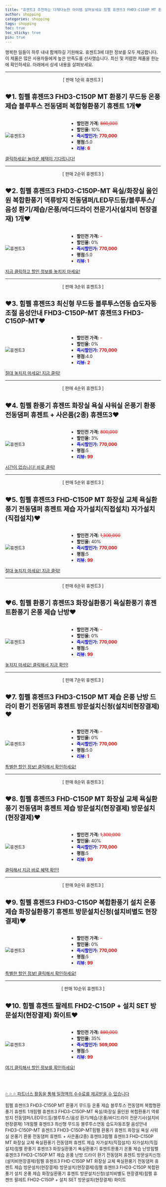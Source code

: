 ```yaml
---
title: "휴젠트3 추천하는 다재다능한 아이템 살펴보세요 힘펠 휴젠뜨3 FHD3-C150P MT 환풍기"
author: shopping
categories: shopping
tags: shopping
toc: true
toc_sticky: true
pin: true
---
```

행복한 일들이 하루 내내 함께하길 기원해요. 휴젠트3에 대한 정보를 모두 제공합니다. 이 제품은 많은 사용자들에게 높은 만족도를 선사했습니다. 최신 및 저렴한 제품을 한눈에 확인하세요. 아래에서 상세 내용을 살펴보세요.

---
<p class="toplist" style="margin: 0 auto; display: block; width: fit-content;">[ 판매 1순위 휴젠트3 ]</p>

<h2><strong>❤️1. 힘펠 휴젠뜨3 FHD3-C150P MT 환풍기 무드등 온풍 제습 블루투스 전동댐퍼 복합형환풍기 휴젠트 1개❤️</strong></h2>

<div style="display: flex; align-items: center;">
    <div style="flex: 0.4;">
        <img src="https://thumbnail7.coupangcdn.com/thumbnails/remote/230x230ex/image/vendor_inventory/f69b/87c3bfcb027b4165b43a021fc46ef0daf3cd1ef33d05de476dfaea7e5ec4.jpg" alt="휴젠트3" style="max-width: 100%;">
    </div>
    <div style="flex: 0.6; margin-left: 10px;">
        <ul>
            <li><strong>할인전 가격:</strong> <del style="color: red;">860,000</del></li>
            <li><strong>할인율:</strong> 10%</li>
            <li><span style='color:blue'><strong>즉시할인가:</strong></span> <span style='color:red'><strong>770,000</strong></span></li>
            <li><strong>평점:</strong>5.0</li>
            <li><span style='color:blue'><strong>리뷰:</strong></span> <span style='color:red'><strong>6</strong></span></li>
        </ul>
    </div>
</div>
<div class="center">
    <a href="https://William4Davisa.github.io?lptag=AF9450613&subid=githubio&pageKey=6779165401&traceid=V0-153&itemId=15936305763&vendorItemId=85860753272" class="myButton">
        클릭하세요! 놀라운 혜택이 기다립니다!
    </a>
</div>


---
<p class="toplist" style="margin: 0 auto; display: block; width: fit-content;">[ 판매 2순위 휴젠트3 ]</p>

<h2><strong>❤️2. 힘펠 휴젠뜨3 FHD3-C150P-MT 욕실/화장실 올인원 복합환풍기 역류방지 전동댐퍼/LED무드등/블루투스/음성 환기/제습/온풍/바디드라이 전문기사(설치비 현장결재) 1개❤️</strong></h2>

<div style="display: flex; align-items: center;">
    <div style="flex: 0.4;">
        <img src="https://thumbnail7.coupangcdn.com/thumbnails/remote/230x230ex/image/vendor_inventory/c15a/44e3903635c9d0c4964768dc33adb413331bef5a6bb6df8d499613fc6307.jpg" alt="휴젠트3" style="max-width: 100%;">
    </div>
    <div style="flex: 0.6; margin-left: 10px;">
        <ul>
            <li><strong>할인전 가격:</strong> <del style="color: red;">-</del></li>
            <li><strong>할인율:</strong> 0%</li>
            <li><span style='color:blue'><strong>즉시할인가:</strong></span> <span style='color:red'><strong>770,000</strong></span></li>
            <li><strong>평점:</strong>5.0</li>
            <li><span style='color:blue'><strong>리뷰:</strong></span> <span style='color:red'><strong>1</strong></span></li>
        </ul>
    </div>
</div>
<div class="center">
    <a href="https://William4Davisa.github.io?lptag=AF9450613&subid=githubio&pageKey=6969523488&traceid=V0-153&itemId=16995915369&vendorItemId=84172049182" class="myButton">
        지금 클릭하고 할인 정보를 놓치지 마세요!
    </a>
</div>


---
<p class="toplist" style="margin: 0 auto; display: block; width: fit-content;">[ 판매 3순위 휴젠트3 ]</p>

<h2><strong>❤️3. 힘펠 휴젠뜨3 최신형 무드등 블루투스연동 습도자동조절 음성안내 FHD3-C150P-MT 휴젠뜨3 FHD3-C150P-MT❤️</strong></h2>

<div style="display: flex; align-items: center;">
    <div style="flex: 0.4;">
        <img src="https://thumbnail7.coupangcdn.com/thumbnails/remote/230x230ex/image/vendor_inventory/d4a4/ec70b090d48c4ae1f844131262c9a9cd6cf882b197f05f302f8faf7745ab.jpg" alt="휴젠트3" style="max-width: 100%;">
    </div>
    <div style="flex: 0.6; margin-left: 10px;">
        <ul>
            <li><strong>할인전 가격:</strong> <del style="color: red;">-</del></li>
            <li><strong>할인율:</strong> 0%</li>
            <li><span style='color:blue'><strong>즉시할인가:</strong></span> <span style='color:red'><strong>770,000</strong></span></li>
            <li><strong>평점:</strong>4.0</li>
            <li><span style='color:blue'><strong>리뷰:</strong></span> <span style='color:red'><strong>2</strong></span></li>
        </ul>
    </div>
</div>
<div class="center">
    <a href="https://William4Davisa.github.io?lptag=AF9450613&subid=githubio&pageKey=6760484513&traceid=V0-153&itemId=15842720048&vendorItemId=88422809516" class="myButton">
        절대 놓치지 마세요! 지금 클릭!
    </a>
</div>


---
<p class="toplist" style="margin: 0 auto; display: block; width: fit-content;">[ 판매 4순위 휴젠트3 ]</p>

<h2><strong>❤️4. 힘펠 환풍기 휴젠뜨 화장실 욕실 샤워실 온풍기 환풍 전동댐퍼 휴젠트 + 사은품(2종) 휴젠뜨3❤️</strong></h2>

<div style="display: flex; align-items: center;">
    <div style="flex: 0.4;">
        <img src="https://thumbnail8.coupangcdn.com/thumbnails/remote/230x230ex/image/vendor_inventory/26e6/69d9685715d3f24447b0e36e6a0fc9307bedb25f8ca5c7cee489f3a0abdb.jpg" alt="휴젠트3" style="max-width: 100%;">
    </div>
    <div style="flex: 0.6; margin-left: 10px;">
        <ul>
            <li><strong>할인전 가격:</strong> <del style="color: red;">800,000</del></li>
            <li><strong>할인율:</strong> 3%</li>
            <li><span style='color:blue'><strong>즉시할인가:</strong></span> <span style='color:red'><strong>770,000</strong></span></li>
            <li><strong>평점:</strong>5</li>
            <li><span style='color:blue'><strong>리뷰:</strong></span> <span style='color:red'><strong>99</strong></span></li>
        </ul>
    </div>
</div>
<div class="center">
    <a href="https://William4Davisa.github.io?lptag=AF9450613&subid=githubio&pageKey=8162007635&traceid=V0-153&itemId=23272158104&vendorItemId=90349265289" class="myButton">
        시간이 없습니다! 바로 클릭!
    </a>
</div>


---
<p class="toplist" style="margin: 0 auto; display: block; width: fit-content;">[ 판매 5순위 휴젠트3 ]</p>

<h2><strong>❤️5. 힘펠 휴젠뜨3 FHD-C150P MT 화장실 교체 욕실환풍기 전동댐퍼 휴젠트 제습 자가설치(직접설치) 자가설치(직접설치)❤️</strong></h2>

<div style="display: flex; align-items: center;">
    <div style="flex: 0.4;">
        <img src="https://thumbnail6.coupangcdn.com/thumbnails/remote/230x230ex/image/vendor_inventory/36e1/92e4d07755a3fa7c799f7ebc45267b5b546d4c987cffff14980f816220d6.jpg" alt="휴젠트3" style="max-width: 100%;">
    </div>
    <div style="flex: 0.6; margin-left: 10px;">
        <ul>
            <li><strong>할인전 가격:</strong> <del style="color: red;">1,300,000</del></li>
            <li><strong>할인율:</strong> 40%</li>
            <li><span style='color:blue'><strong>즉시할인가:</strong></span> <span style='color:red'><strong>770,000</strong></span></li>
            <li><strong>평점:</strong>5</li>
            <li><span style='color:blue'><strong>리뷰:</strong></span> <span style='color:red'><strong>99</strong></span></li>
        </ul>
    </div>
</div>
<div class="center">
    <a href="https://William4Davisa.github.io?lptag=AF9450613&subid=githubio&pageKey=7908020185&traceid=V0-153&itemId=21692236764&vendorItemId=90773853860" class="myButton">
        절대 놓치지 마세요! 지금 클릭!
    </a>
</div>


---
<p class="toplist" style="margin: 0 auto; display: block; width: fit-content;">[ 판매 6순위 휴젠트3 ]</p>

<h2><strong>❤️6. 힘펠 환풍기 휴젠뜨3 화장실환풍기 욕실환풍기 휴젠트환풍기 온풍 제습 난방❤️</strong></h2>

<div style="display: flex; align-items: center;">
    <div style="flex: 0.4;">
        <img src="https://thumbnail7.coupangcdn.com/thumbnails/remote/230x230ex/image/vendor_inventory/eb87/47ff9870a8e2b6fd0958570dcfc97d3c5cae69d4d42ba21a31110b092481.jpg" alt="휴젠트3" style="max-width: 100%;">
    </div>
    <div style="flex: 0.6; margin-left: 10px;">
        <ul>
            <li><strong>할인전 가격:</strong> <del style="color: red;">-</del></li>
            <li><strong>할인율:</strong> 0%</li>
            <li><span style='color:blue'><strong>즉시할인가:</strong></span> <span style='color:red'><strong>770,000</strong></span></li>
            <li><strong>평점:</strong>5</li>
            <li><span style='color:blue'><strong>리뷰:</strong></span> <span style='color:red'><strong>99</strong></span></li>
        </ul>
    </div>
</div>
<div class="center">
    <a href="https://William4Davisa.github.io?lptag=AF9450613&subid=githubio&pageKey=8201850621&traceid=V0-153&itemId=23514291734&vendorItemId=90540686231" class="myButton">
        놓치지 마세요! 클릭해서 지금 확인!
    </a>
</div>


---
<p class="toplist" style="margin: 0 auto; display: block; width: fit-content;">[ 판매 7순위 휴젠트3 ]</p>

<h2><strong>❤️7. 힘펠 휴젠뜨3 FHD3-C150P MT 제습 온풍 난방 드라이 환기 전동댐퍼 휴젠트 방문설치신청(설치비현장결제)❤️</strong></h2>

<div style="display: flex; align-items: center;">
    <div style="flex: 0.4;">
        <img src="https://thumbnail9.coupangcdn.com/thumbnails/remote/230x230ex/image/vendor_inventory/ea36/558874d04190e073994e2b47d4c5b25e583bbeec9fee6c93f89aa9ece58a.jpg" alt="휴젠트3" style="max-width: 100%;">
    </div>
    <div style="flex: 0.6; margin-left: 10px;">
        <ul>
            <li><strong>할인전 가격:</strong> <del style="color: red;">-</del></li>
            <li><strong>할인율:</strong> 0%</li>
            <li><span style='color:blue'><strong>즉시할인가:</strong></span> <span style='color:red'><strong>770,000</strong></span></li>
            <li><strong>평점:</strong>5.0</li>
            <li><span style='color:blue'><strong>리뷰:</strong></span> <span style='color:red'><strong>1</strong></span></li>
        </ul>
    </div>
</div>
<div class="center">
    <a href="https://William4Davisa.github.io?lptag=AF9450613&subid=githubio&pageKey=6717945236&traceid=V0-153&itemId=15617663073&vendorItemId=82836634162" class="myButton">
        특별한 할인 정보! 클릭해서 확인하세요!
    </a>
</div>


---
<p class="toplist" style="margin: 0 auto; display: block; width: fit-content;">[ 판매 8순위 휴젠트3 ]</p>

<h2><strong>❤️8. 힘펠 휴젠뜨3 FHD-C150P MT 화장실 교체 욕실환풍기 전동댐퍼 휴젠트 제습 방문설치(현장결제) 방문설치(현장결제)❤️</strong></h2>

<div style="display: flex; align-items: center;">
    <div style="flex: 0.4;">
        <img src="https://thumbnail6.coupangcdn.com/thumbnails/remote/230x230ex/image/vendor_inventory/36e1/92e4d07755a3fa7c799f7ebc45267b5b546d4c987cffff14980f816220d6.jpg" alt="휴젠트3" style="max-width: 100%;">
    </div>
    <div style="flex: 0.6; margin-left: 10px;">
        <ul>
            <li><strong>할인전 가격:</strong> <del style="color: red;">1,300,000</del></li>
            <li><strong>할인율:</strong> 40%</li>
            <li><span style='color:blue'><strong>즉시할인가:</strong></span> <span style='color:red'><strong>770,000</strong></span></li>
            <li><strong>평점:</strong>5</li>
            <li><span style='color:blue'><strong>리뷰:</strong></span> <span style='color:red'><strong>99</strong></span></li>
        </ul>
    </div>
</div>
<div class="center">
    <a href="https://William4Davisa.github.io?lptag=AF9450613&subid=githubio&pageKey=7908020185&traceid=V0-153&itemId=21692236769&vendorItemId=90773853870" class="myButton">
        클릭해서 지금 바로 혜택 확인!
    </a>
</div>


---
<p class="toplist" style="margin: 0 auto; display: block; width: fit-content;">[ 판매 9순위 휴젠트3 ]</p>

<h2><strong>❤️9. 힘펠 휴젠뜨3 FHD3-C150P 복합환풍기 설치 온풍 제습 화장실환풍기 휴젠트 방문설치신청(설치비별도 현장결제)❤️</strong></h2>

<div style="display: flex; align-items: center;">
    <div style="flex: 0.4;">
        <img src="https://thumbnail7.coupangcdn.com/thumbnails/remote/230x230ex/image/vendor_inventory/62e5/8aaf521841e51b55e49bf97fc09021d652dd58446caf76dcaf5733c0661c.png" alt="휴젠트3" style="max-width: 100%;">
    </div>
    <div style="flex: 0.6; margin-left: 10px;">
        <ul>
            <li><strong>할인전 가격:</strong> <del style="color: red;">-</del></li>
            <li><strong>할인율:</strong> 0%</li>
            <li><span style='color:blue'><strong>즉시할인가:</strong></span> <span style='color:red'><strong>770,000</strong></span></li>
            <li><strong>평점:</strong>5</li>
            <li><span style='color:blue'><strong>리뷰:</strong></span> <span style='color:red'><strong>99</strong></span></li>
        </ul>
    </div>
</div>
<div class="center">
    <a href="https://William4Davisa.github.io?lptag=AF9450613&subid=githubio&pageKey=7974854593&traceid=V0-153&itemId=22104235314&vendorItemId=89151193853" class="myButton">
        특별한 할인 정보! 클릭해서 확인하세요!
    </a>
</div>


---
<p class="toplist" style="margin: 0 auto; display: block; width: fit-content;">[ 판매 10순위 휴젠트3 ]</p>

<h2><strong>❤️10. 힘펠 휴젠뜨 팔레트 FHD2-C150P + 설치 SET 방문설치(현장결제) 화이트❤️</strong></h2>

<div style="display: flex; align-items: center;">
    <div style="flex: 0.4;">
        <img src="https://thumbnail7.coupangcdn.com/thumbnails/remote/230x230ex/image/vendor_inventory/e026/47efdc6d464d730b6d8e69100573ed174d25af9c5b0110bedf966fff1cab.jpg" alt="휴젠트3" style="max-width: 100%;">
    </div>
    <div style="flex: 0.6; margin-left: 10px;">
        <ul>
            <li><strong>할인전 가격:</strong> <del style="color: red;">880,000</del></li>
            <li><strong>할인율:</strong> 35%</li>
            <li><span style='color:blue'><strong>즉시할인가:</strong></span> <span style='color:red'><strong>569,000</strong></span></li>
            <li><strong>평점:</strong>5</li>
            <li><span style='color:blue'><strong>리뷰:</strong></span> <span style='color:red'><strong>99</strong></span></li>
        </ul>
    </div>
</div>
<div class="center">
    <a href="https://William4Davisa.github.io?lptag=AF9450613&subid=githubio&pageKey=8249914129&traceid=V0-153&itemId=23749385534&vendorItemId=90773920072" class="myButton">
        여기 클릭해서 할인 정보를 확인하세요!
    </a>
</div>

<br><br><br>[💦 💦 💦 파트너스 활동을 통해 일정액의 수수료를 제공받을 수 있습니다](https://link.coupang.com/a/bcpT2c)<br><br>힘펠 휴젠뜨3 FHD3-C150P MT 환풍기 무드등 온풍 제습 블루투스 전동댐퍼 복합형환풍기 휴젠트 1개힘펠 휴젠뜨3 FHD3-C150P-MT 욕실/화장실 올인원 복합환풍기 역류방지 전동댐퍼/LED무드등/블루투스/음성 환기/제습/온풍/바디드라이 전문기사(설치비 현장결재) 1개힘펠 휴젠뜨3 최신형 무드등 블루투스연동 습도자동조절 음성안내 FHD3-C150P-MT 휴젠뜨3 FHD3-C150P-MT힘펠 환풍기 휴젠뜨 화장실 욕실 샤워실 온풍기 환풍 전동댐퍼 휴젠트 + 사은품(2종) 휴젠뜨3힘펠 휴젠뜨3 FHD-C150P MT 화장실 교체 욕실환풍기 전동댐퍼 휴젠트 제습 자가설치(직접설치) 자가설치(직접설치)힘펠 환풍기 휴젠뜨3 화장실환풍기 욕실환풍기 휴젠트환풍기 온풍 제습 난방힘펠 휴젠뜨3 FHD3-C150P MT 제습 온풍 난방 드라이 환기 전동댐퍼 휴젠트 방문설치신청(설치비현장결제)힘펠 휴젠뜨3 FHD-C150P MT 화장실 교체 욕실환풍기 전동댐퍼 휴젠트 제습 방문설치(현장결제) 방문설치(현장결제)힘펠 휴젠뜨3 FHD3-C150P 복합환풍기 설치 온풍 제습 화장실환풍기 휴젠트 방문설치신청(설치비별도 현장결제)힘펠 휴젠뜨 팔레트 FHD2-C150P + 설치 SET 방문설치(현장결제) 화이트